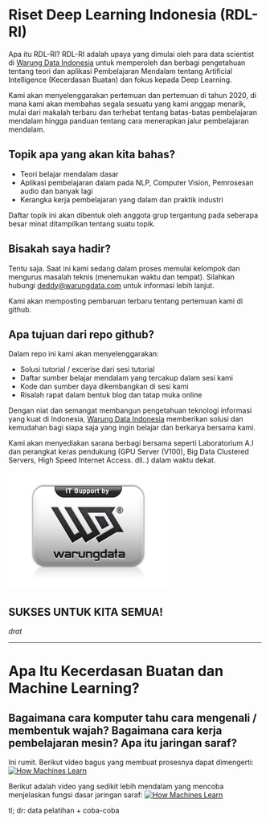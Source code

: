 # Riset Deep Learning Indonesia (RDL-RI)
Apa itu RDL-RI?
RDL-RI adalah upaya yang dimulai oleh para data scientist di [Warung Data Indonesia](https://www.warungdata.com/) untuk memperoleh dan berbagi pengetahuan tentang teori dan aplikasi Pembelajaran Mendalam tentang Artificial Intelligence (Kecerdasan Buatan) dan fokus kepada Deep Learning.

Kami akan menyelenggarakan pertemuan dan pertemuan di tahun 2020, di mana kami akan membahas segala sesuatu yang kami anggap menarik, mulai dari makalah terbaru dan terhebat tentang batas-batas pembelajaran mendalam hingga panduan tentang cara menerapkan jalur pembelajaran mendalam.

## Topik apa yang akan kita bahas?
- Teori belajar mendalam dasar
- Aplikasi pembelajaran dalam pada NLP, Computer Vision, Pemrosesan audio dan banyak lagi
- Kerangka kerja pembelajaran yang dalam dan praktik industri

Daftar topik ini akan dibentuk oleh anggota grup tergantung pada seberapa besar minat ditampilkan tentang suatu topik.

## Bisakah saya hadir?
Tentu saja. Saat ini kami sedang dalam proses memulai kelompok dan mengurus masalah teknis (menemukan waktu dan tempat).
Silahkan hubungi deddy@warungdata.com untuk informasi lebih lanjut.

Kami akan memposting pembaruan terbaru tentang pertemuan kami di github.

## Apa tujuan dari repo github?
Dalam repo ini kami akan menyelenggarakan:

- Solusi tutorial / excerise dari sesi tutorial
- Daftar sumber belajar mendalam yang tercakup dalam sesi kami
- Kode dan sumber daya dikembangkan di sesi kami
- Risalah rapat dalam bentuk blog dan tatap muka online

Dengan niat dan semangat membangun pengetahuan teknologi informasi yang kuat di Indonesia, [Warung Data Indonesia](https://www.warungdata.com/) memberikan
solusi dan kemudahan bagi siapa saja yang ingin belajar dan berkarya bersama kami. 

Kami akan menyediakan sarana berbagi bersama seperti Laboratorium A.I dan perangkat keras pendukung (GPU Server (V100), Big Data Clustered Servers, High Speed Internet Access. dll..) dalam waktu dekat.

![logo warung data](logo_WD_1.png)

## SUKSES UNTUK KITA SEMUA!
_drat_

---

# Apa Itu Kecerdasan Buatan dan Machine Learning?

## Bagaimana cara komputer tahu cara mengenali / membentuk wajah? Bagaimana cara kerja pembelajaran mesin? Apa itu jaringan saraf?
Ini rumit. Berikut video bagus yang membuat prosesnya dapat dimengerti:
[![How Machines Learn](https://img.youtube.com/vi/R9OHn5ZF4Uo/0.jpg)](https://www.youtube.com/watch?v=R9OHn5ZF4Uo)

Berikut adalah video yang sedikit lebih mendalam yang mencoba menjelaskan fungsi dasar jaringan saraf:
[![How Machines Learn](https://img.youtube.com/vi/aircAruvnKk/0.jpg)](https://www.youtube.com/watch?v=aircAruvnKk)

tl; dr: data pelatihan + coba-coba
